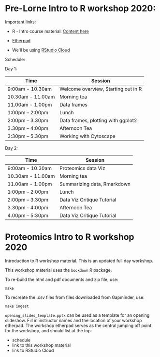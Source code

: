 # Pre-Lorne Intro to R workshop 2020:

Important links:

* R - Intro course material: [Content here](https://monashdatafluency.github.io/r-intro-2/)

* [Etherpad](https://etherpad.wikimedia.org/p/r_intro_feb_2020)

* We'll be using [RStudio Cloud](https://rstudio.cloud/)

Schedule:

Day 1:

| Time              | Session                             |
|-------------------|-------------------------------------|
| 9:00am - 10.30am  | Welcome overview, Starting out in R |
| 10.30am - 11.00am | Morning tea                         |
| 11.00am - 1.00pm | Data frames                         |
| 1:00pm – 2:00pm  | Lunch                               |
| 2:00pm – 3.30pm   | Data frames, plotting with ggplot2  |
| 3.30pm – 4:00pm   | Afternoon Tea                       |
| 3:30pm – 5.30pm   | Working with Cytoscape              |


Day 2:

| Time              | Session                           |
|-------------------|-----------------------------------|
| 9:00am - 10.30am  | Proteomics data Viz              |
| 10.30am - 11.00am | Morning tea                       |
| 11.00am - 1.00pm | Summarizing data, Rmarkdown       |
| 1:00pm – 2:00pm  | Lunch                             |
| 2:00pm – 3.30pm   | Data Viz Critique Tutorial        |
| 3.30pm – 4:00pm   | Afternoon Tea                     |
| 4.00pm – 5:30pm   | Data Viz Critique Tutorial        |


# Proteomics Intro to R workshop 2020

Introduction to R workshop material. This is an updated full day workshop.

This workshop material uses the `bookdown` R package.

To re-build the html and pdf documents and zip file, use:

```
make
```

To recreate the .csv files from files downloaded from Gapminder, use:

```
make ingest
```

`opening_slides_template.pptx` can be used as a template for an opening slideshow. Fill in instructor names and the location of your workshop etherpad. The workshop etherpad serves as the central jumping off point for the workshop, and should list at the top:

* schedule
* link to this workshop material
* link to RStudio Cloud